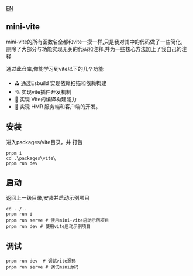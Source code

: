 [EN](README_EN.md)
## mini-vite
mini-vite的所有函数名全都和vite一摸一样,只是我对其中的代码做了一些简化，删除了大部分与功能实现无关的代码和注释,并为一些核心方法加上了我自己的注释

通过此仓库,你能学习到vite以下的几个功能
- ⛪ 通过Esbuild 实现依赖扫描和依赖构建
- 💘 实现vite插件开发机制
- 🌈 实现 Vite的编译构建能力
- 🌻 实现 HMR 服务端和客户端的开发。

## 安装
进入packages/vite目录，并 打包
```shell
pnpm i 
cd .\packages\vite\
pnpm run dev
```
## 启动
返回上一级目录,安装并启动示例项目
````shell
cd ../..
pnpm run i
pnpm run serve # 使用mini-vite启动示例项目
pnpm run dev # 使用vite启动示例项目
````

## 调试
````shell
pnpm run dev  # 调试vite源码
pnpm run serve # 调试mini源码
````